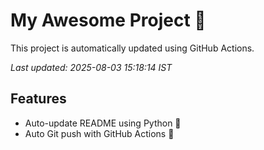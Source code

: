 # My Awesome Project 🚀

This project is automatically updated using GitHub Actions.

_Last updated: 2025-08-03 15:18:14 IST_

## Features
- Auto-update README using Python 🐍
- Auto Git push with GitHub Actions 🤖
